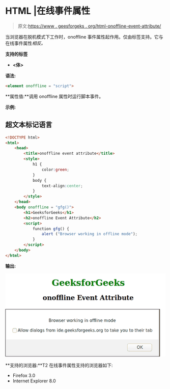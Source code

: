 # HTML |在线事件属性

> 原文:[https://www . geesforgeks . org/html-onoffline-event-attribute/](https://www.geeksforgeeks.org/html-onoffline-event-attribute/)

当浏览器在脱机模式下工作时，onoffline 事件属性起作用。仅由标签支持。它与在线事件属性*相反。*

**支持的标签**

*   **<体>**

**语法:**

```html
<element onoffline = "script">
```

**属性值:**调用 onoffline 属性时运行脚本事件。

**示例:**

## 超文本标记语言

```html
<!DOCTYPE html>
<html>
    <head>
        <title>onoffline event attribute</title>
        <style>
            h1 {
                color:green;
            }
            body {
                text-align:center;
            }
        </style>
    </head>
    <body onoffline = "gfg()">
        <h1>GeeksforGeeks</h1>
        <h2>onoffline Event Attribute</h2>
        <script>
            function gfg() {
                alert ("Browser working in offline mode");
            }
        </script>
    </body>
</html>                   
```

**输出:**

![onffline event](img/7dcc6420f9008ebfb497ba826c532dab.png)

**支持的浏览器:**T2 在线事件属性支持的浏览器如下:

*   Firefox 3.0
*   Internet Explorer 8.0